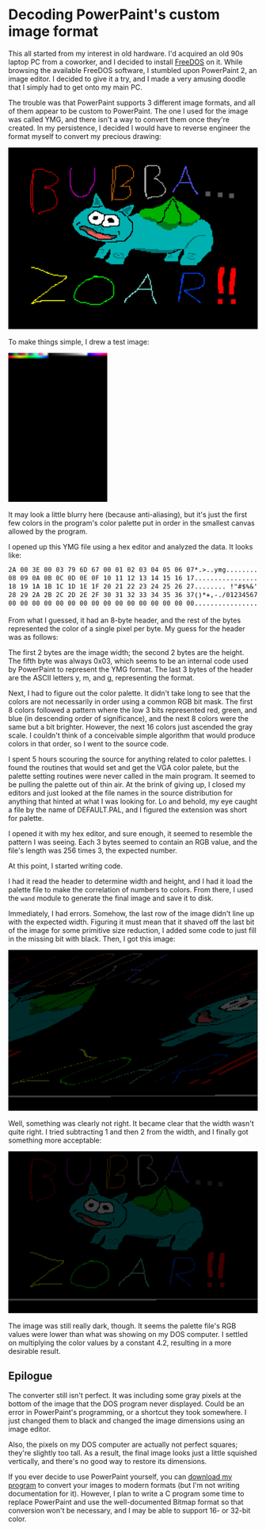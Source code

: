 <title>Decoding PowerPaint's custom image format - That GNU+Linux Guy</title>

Decoding PowerPaint's custom image format
=========================================

This all started from my interest in old hardware. I'd acquired an old 90s
laptop PC from a coworker, and I decided to install [FreeDOS][1] on it. While
browsing the available FreeDOS software, I stumbled upon PowerPaint 2, an image
editor. I decided to give it a try, and I made a very amusing doodle that I
simply had to get onto my main PC.

The trouble was that PowerPaint supports 3 different image formats, and all of
them appear to be custom to PowerPaint. The one I used for the image was called
YMG, and there isn't a way to convert them once they're created. In my
persistence, I decided I would have to reverse engineer the format myself to
convert my precious drawing:

<img width="600" src="/res/photos/bubba.png">

To make things simple, I drew a test image:

<img width="200" src="/res/sample.ymg.png">

It may look a little blurry here (because anti-aliasing), but it's just the
first few colors in the program's color palette put in order in the smallest
canvas allowed by the program.

I opened up this YMG file using a hex editor and analyzed the data. It looks
like:

<img src="/res/sample.ymg-hex.png">

From what I guessed, it had an 8-byte header, and the rest of the bytes
represented the color of a single pixel per byte. My guess for the header was
as follows:

The first 2 bytes are the image width; the second 2 bytes are the height. The
fifth byte was always 0x03, which seems to be an internal code used by
PowerPaint to represent the YMG format. The last 3 bytes of the header are the
ASCII letters y, m, and g, representing the format.

Next, I had to figure out the color palette. It didn't take long to see that
the colors are not necessarily in order using a common RGB bit mask. The first
8 colors followed a pattern where the low 3 bits represented red, green, and
blue (in descending order of significance), and the next 8 colors were the same
but a bit brighter. However, the next 16 colors just ascended the gray scale. I
couldn't think of a conceivable simple algorithm that would produce colors in
that order, so I went to the source code.

I spent 5 hours scouring the source for anything related to color palettes. I
found the routines that would set and get the VGA color palete, but the palette
setting routines were never called in the main program. It seemed to be pulling
the palette out of thin air. At the brink of giving up, I closed my editors and
just looked at the file names in the source distribution for anything that
hinted at what I was looking for. Lo and behold, my eye caught a file by the
name of DEFAULT.PAL, and I figured the extension was short for palette.

I opened it with my hex editor, and sure enough, it seemed to resemble the
pattern I was seeing. Each 3 bytes seemed to contain an RGB value, and the
file's length was 256 times 3, the expected number.

At this point, I started writing code.

I had it read the header to determine width and height, and I had it load the
palette file to make the correlation of numbers to colors. From there, I used
the `wand` module to generate the final image and save it to disk.

Immediately, I had errors. Somehow, the last row of the image didn't line up
with the expected width. Figuring it must mean that it shaved off the last bit
of the image for some primitive size reduction, I added some code to just fill
in the missing bit with black. Then, I got this image:

<img width="600" src="/res/bubba1.png">

Well, something was clearly not right. It became clear that the width wasn't
quite right. I tried subtracting 1 and then 2 from the width, and I finally got
something more acceptable:

<img width="600" src="/res/bubba2.png">

The image was still really dark, though. It seems the palette file's RGB values
were lower than what was showing on my DOS computer. I settled on multiplying
the color values by a constant 4.2, resulting in a more desirable result.

Epilogue
--------

The converter still isn't perfect. It was including some gray pixels at the
bottom of the image that the DOS program never displayed. Could be an error in
PowerPaint's programming, or a shortcut they took somewhere. I just changed
them to black and changed the image dimensions using an image editor.

Also, the pixels on my DOS computer are actually not perfect squares; they're
slightly too tall. As a result, the final image looks just a little squished
vertically, and there's no good way to restore its dimensions.

If you ever decide to use PowerPaint yourself, you can [download my program][2]
to convert your images to modern formats (but I'm not writing documentation for
it). However, I plan to write a C program some time to replace PowerPaint and
use the well-documented Bitmap format so that conversion won't be necessary,
and I may be able to support 16- or 32-bit color.

[1]: http://www.freedos.org
[2]: /res/ymgconv.tar.gz
